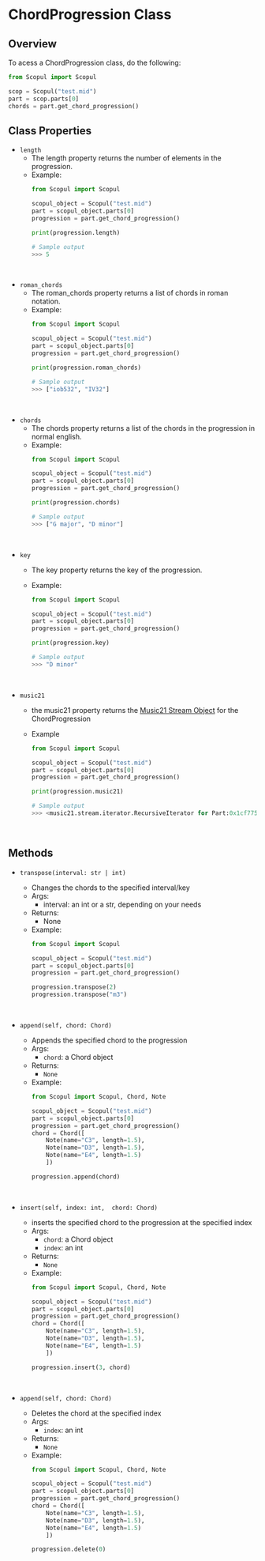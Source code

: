 # ChordProgression Class

## Overview

To acess a ChordProgression class, do the following:
```python
from Scopul import Scopul

scop = Scopul("test.mid")
part = scop.parts[0]
chords = part.get_chord_progression()
```

## Class Properties
- `length`
  - The length property returns the number of elements in the progression.
  - Example:
    ```python
    from Scopul import Scopul

    scopul_object = Scopul("test.mid")
    part = scopul_object.parts[0]
    progression = part.get_chord_progression()

    print(progression.length)

    # Sample output
    >>> 5
    ```
<br>

- `roman_chords`
  - The roman_chords property returns a list of chords in roman notation.
  - Example:
    ```python
    from Scopul import Scopul

    scopul_object = Scopul("test.mid")
    part = scopul_object.parts[0]
    progression = part.get_chord_progression()

    print(progression.roman_chords)

    # Sample output
    >>> ["iob532", "IV32"]
    ```
<br>

- `chords`
  - The chords property returns a list of the chords in the progression in normal english.
  - Example:
    ```python
    from Scopul import Scopul

    scopul_object = Scopul("test.mid")
    part = scopul_object.parts[0]
    progression = part.get_chord_progression()

    print(progression.chords)

    # Sample output
    >>> ["G major", "D minor"]
    ```

<br>

- `key`
  - The key property returns the key of the progression.

  - Example:
    ```python
    from Scopul import Scopul

    scopul_object = Scopul("test.mid")
    part = scopul_object.parts[0]
    progression = part.get_chord_progression()

    print(progression.key)

    # Sample output
    >>> "D minor"
    ```
  
  <br>

- `music21`
  - the music21 property returns the [Music21 Stream Object](https://web.mit.edu/music21/doc/usersGuide/usersGuide_06_stream2.html) for the ChordProgression

  - Example
    ```python
    from Scopul import Scopul

    scopul_object = Scopul("test.mid")
    part = scopul_object.parts[0]
    progression = part.get_chord_progression()

    print(progression.music21)

    # Sample output
    >>> <music21.stream.iterator.RecursiveIterator for Part:0x1cf775058d0 @:3>
    ```


<br>

## Methods
- `transpose(interval: str | int)`
  - Changes the chords to the specified interval/key
  - Args:
    - interval: an int or a str, depending on your needs
  - Returns:
    - None
  - Example:
    ```python
    from Scopul import Scopul

    scopul_object = Scopul("test.mid")
    part = scopul_object.parts[0]
    progression = part.get_chord_progression()

    progression.transpose(2)
    progression.transpose("m3")
    ```
  
  <br>

- `append(self, chord: Chord)`
  - Appends the specified chord to the progression
  - Args:
    - `chord`: a Chord object
  - Returns:
    - `None`
  - Example:
    ```python
    from Scopul import Scopul, Chord, Note

    scopul_object = Scopul("test.mid")
    part = scopul_object.parts[0]
    progression = part.get_chord_progression()
    chord = Chord([
        Note(name="C3", length=1.5),
        Note(name="D3", length=1.5),
        Note(name="E4", length=1.5)
        ])
    
    progression.append(chord)
    ```
  
  <br>
- `insert(self, index: int,  chord: Chord)`
  - inserts the specified chord to the progression at the specified index
  - Args:
    - `chord`: a Chord object
    - `index`: an int
  - Returns:
    - `None`
  - Example:
    ```python
    from Scopul import Scopul, Chord, Note

    scopul_object = Scopul("test.mid")
    part = scopul_object.parts[0]
    progression = part.get_chord_progression()
    chord = Chord([
        Note(name="C3", length=1.5),
        Note(name="D3", length=1.5),
        Note(name="E4", length=1.5)
        ])
    
    progression.insert(3, chord)
    ```

  <br>

- `append(self, chord: Chord)`
  - Deletes the chord at the specified index
  - Args:
    - `index`: an int
  - Returns:
    - `None`
  - Example:
    ```python
    from Scopul import Scopul, Chord, Note

    scopul_object = Scopul("test.mid")
    part = scopul_object.parts[0]
    progression = part.get_chord_progression()
    chord = Chord([
        Note(name="C3", length=1.5),
        Note(name="D3", length=1.5),
        Note(name="E4", length=1.5)
        ])
    
    progression.delete(0)
    ```
  
